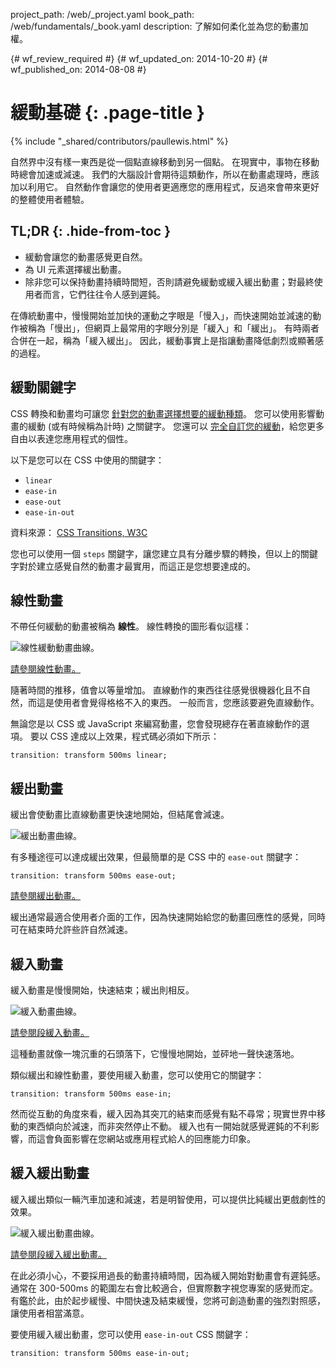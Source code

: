 project_path: /web/_project.yaml
book_path: /web/fundamentals/_book.yaml
description: 了解如何柔化並為您的動畫加權。

{# wf_review_required #}
{# wf_updated_on: 2014-10-20 #}
{# wf_published_on: 2014-08-08 #}

# 緩動基礎 {: .page-title }

{% include "_shared/contributors/paullewis.html" %}


自然界中沒有樣一東西是從一個點直線移動到另一個點。 在現實中，事物在移動時總會加速或減速。 我們的大腦設計會期待這類動作，所以在動畫處理時，應該加以利用它。 自然動作會讓您的使用者更適應您的應用程式，反過來會帶來更好的整體使用者體驗。

## TL;DR {: .hide-from-toc }
- 緩動會讓您的動畫感覺更自然。
- 為 UI 元素選擇緩出動畫。
- 除非您可以保持動畫持續時間短，否則請避免緩動或緩入緩出動畫；對最終使用者而言，它們往往令人感到遲鈍。


在傳統動畫中，慢慢開始並加快的運動之字眼是「慢入」，而快速開始並減速的動作被稱為「慢出」，但網頁上最常用的字眼分別是「緩入」和「緩出」。 有時兩者合併在一起，稱為「緩入緩出」。 因此，緩動事實上是指讓動畫降低劇烈或顯著感的過程。

## 緩動關鍵字

CSS 轉換和動畫均可讓您 [針對您的動畫選擇想要的緩動種類]({{site.fundamentals}}/look-and-feel/animations/choosing-the-right-easing.html)。 您可以使用影響動畫的緩動 (或有時候稱為計時) 之關鍵字。 您還可以 [完全自訂您的緩動](\{\{site.fundamentals}}/look-and-feel/animations/custom-easing.html)，給您更多自由以表達您應用程式的個性。

以下是您可以在 CSS 中使用的關鍵字：

* `linear`
* `ease-in`
* `ease-out`
* `ease-in-out`

資料來源： [CSS Transitions, W3C](http://www.w3.org/TR/css3-transitions/#transition-timing-function-property)

您也可以使用一個 `steps` 關鍵字，讓您建立具有分離步驟的轉換，但以上的關鍵字對於建立感覺自然的動畫才最實用，而這正是您想要達成的。

## 線性動畫

不帶任何緩動的動畫被稱為 **線性**。 線性轉換的圖形看似這樣：

<img src="imgs/linear.png" style="max-width: 300px" alt="線性緩動動畫曲線。" />

<a href="https://googlesamples.github.io/web-fundamentals/samples/../fundamentals/design-and-ui/animations/box-move-linear.html">請參閱線性動畫。</a>

隨著時間的推移，值會以等量增加。 直線動作的東西往往感覺很機器化且不自然，而這是使用者會覺得格格不入的東西。 一般而言，您應該要避免直線動作。

無論您是以 CSS 或 JavaScript 來編寫動畫，您會發現總存在著直線動作的選項。 要以 CSS 達成以上效果，程式碼必須如下所示：


    transition: transform 500ms linear;
    


## 緩出動畫

緩出會使動畫比直線動畫更快速地開始，但結尾會減速。

<img src="imgs/ease-out.png" style="max-width: 300px" alt="緩出動畫曲線。" />

有多種途徑可以達成緩出效果，但最簡單的是 CSS 中的 `ease-out` 關鍵字：


    transition: transform 500ms ease-out;
    

<a href="https://googlesamples.github.io/web-fundamentals/samples/../fundamentals/design-and-ui/animations/box-move-ease-out.html">請參閱緩出動畫。</a>

緩出通常最適合使用者介面的工作，因為快速開始給您的動畫回應性的感覺，同時可在結束時允許些許自然減速。

## 緩入動畫

緩入動畫是慢慢開始，快速結束；緩出則相反。

<img src="imgs/ease-in.png" style="max-width: 300px" alt="緩入動畫曲線。" />

<a href="https://googlesamples.github.io/web-fundamentals/samples/../fundamentals/design-and-ui/animations/box-move-ease-in.html">請參閱段緩入動畫。</a>

這種動畫就像一塊沉重的石頭落下，它慢慢地開始，並砰地一聲快速落地。

類似緩出和線性動畫，要使用緩入動畫，您可以使用它的關鍵字：


    transition: transform 500ms ease-in;
    

然而從互動的角度來看，緩入因為其突兀的結束而感覺有點不尋常；現實世界中移動的東西傾向於減速，而非突然停止不動。 緩入也有一開始就感覺遲鈍的不利影響，而這會負面影響在您網站或應用程式給人的回應能力印象。

## 緩入緩出動畫

緩入緩出類似一輛汽車加速和減速，若是明智使用，可以提供比純緩出更戲劇性的效果。

<img src="imgs/ease-in-out.png" style="max-width: 300px" alt="緩入緩出動畫曲線。" />

<a href="https://googlesamples.github.io/web-fundamentals/samples/../fundamentals/design-and-ui/animations/box-move-ease-in-out.html">請參閱段緩入緩出動畫。</a>

在此必須小心，不要採用過長的動畫持續時間，因為緩入開始對動畫會有遲鈍感。 通常在 300-500ms 的範圍左右會比較適合，但實際數字視您專案的感覺而定。 有鑑於此，由於起步緩慢、中間快速及結束緩慢，您將可創造動畫的強烈對照感，讓使用者相當滿意。

要使用緩入緩出動畫，您可以使用 `ease-in-out` CSS 關鍵字：


    transition: transform 500ms ease-in-out;
    



